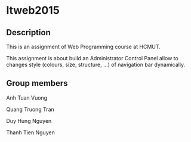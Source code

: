 # ltweb2015

## Description
This is an assignment of Web Programming course at HCMUT.

This assignment is about build an Administrator Control Panel allow to changes style (colours, size, structure, ...) of navigation bar dynamically.

## Group members
Anh Tuan Vuong

Quang Truong Tran

Duy Hung Nguyen

Thanh Tien Nguyen